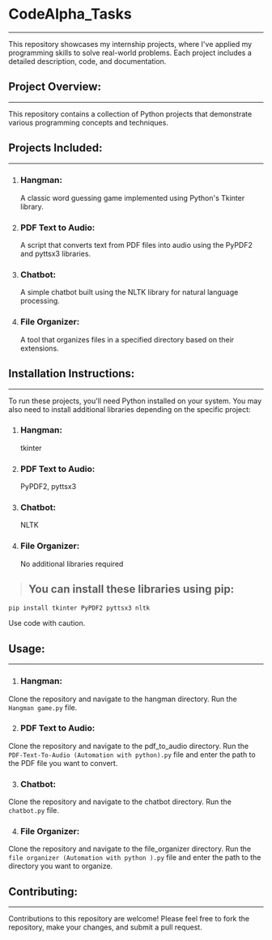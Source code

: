 # **CodeAlpha_Tasks**
---
This repository showcases my internship projects, where I've applied my programming skills to solve real-world problems. Each project includes a detailed description, code, and documentation.

## **Project Overview:**
---
This repository contains a collection of Python projects that demonstrate various programming concepts and techniques.

## **Projects Included:**
---

1. ### **Hangman:**
    A classic word guessing game implemented using Python's Tkinter library.
2. ### **PDF Text to Audio:**
    A script that converts text from PDF files into audio using the PyPDF2 and pyttsx3 libraries.
3. ### **Chatbot:**
    A simple chatbot built using the NLTK library for natural language processing.
4. ### **File Organizer:**
    A tool that organizes files in a specified directory based on their extensions.

## **Installation Instructions:**
---
To run these projects, you'll need Python installed on your system. You may also need to install additional libraries depending on the specific project:

1. ### **Hangman:**
    tkinter
2. ### **PDF Text to Audio:**
    PyPDF2, pyttsx3
3. ### **Chatbot:**
    NLTK
4. ### File Organizer:
    No additional libraries required

> ## **You can install these libraries using pip:**
```bash 
pip install tkinter PyPDF2 pyttsx3 nltk
```
Use code with caution.

## **Usage:**
---
1. ### **Hangman:**
Clone the repository and navigate to the hangman directory.
Run the `Hangman game.py` file.

2. ### **PDF Text to Audio:**
Clone the repository and navigate to the pdf_to_audio directory.
Run the `PDF-Text-To-Audio (Automation with python).py` file and enter the path to the PDF file you want to convert.

3. ### **Chatbot:**
Clone the repository and navigate to the chatbot directory.
Run the `chatbot.py` file.

4. ### **File Organizer:**
Clone the repository and navigate to the file_organizer directory.
Run the `file organizer (Automation with python ).py` file and enter the path to the directory you want to organize.

## **Contributing:**
---
Contributions to this repository are welcome! Please feel free to fork the repository, make your changes, and submit a pull request.
